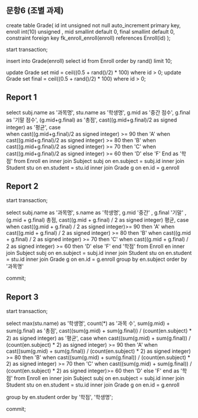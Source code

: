 ## 문항6 (조별 과제)

create table Grade(
id int unsigned not null auto_increment primary key,
enroll int(10) unsigned ,
mid smallint default 0,
final smallint default 0,
constraint foreign key fk_enroll_enroll(enroll) references Enroll(id)
); 

start transaction;

insert into Grade(enroll) select id from Enroll order by rand() limit 10;

update Grade set mid = ceil((0.5 + rand()/2) * 100) where id > 0;
update Grade set final = ceil((0.5 + rand()/2) * 100) where id > 0;



## Report 1

select subj.name as '과목명', stu.name as '학생명', g.mid as '중간 점수', g.final as '기말 점수', (g.mid+g.final) as '총점', cast((g.mid+g.final)/2 as signed integer) as '평균',
case  
when cast((g.mid+g.final)/2 as signed integer) >= 90 then 'A'
when cast((g.mid+g.final)/2 as signed integer) >= 80 then 'B'
when cast((g.mid+g.final)/2 as signed integer) >= 70 then 'C'
when cast((g.mid+g.final)/2 as signed integer) >= 60 then 'D'
else 'F' 
End as '학점'
from Enroll en inner join Subject subj on en.subject = subj.id
			   inner join Student stu on en.student = stu.id
               inner join Grade g on en.id = g.enroll


## Report 2 

start transaction;

select subj.name as '과목명', s.name as '학생명', g.mid '중간' , g.final '기말' , (g.mid + g.final) 총점,
cast((g.mid + g.final) / 2 as signed integer) 평균,
case when cast((g.mid + g.final) / 2 as signed integer)>= 90 then 'A'
     when cast((g.mid + g.final) / 2 as signed integer) >= 80 then 'B'
     when cast((g.mid + g.final) / 2 as signed integer) >= 70 then 'C'
     when cast((g.mid + g.final) / 2 as signed integer) >= 60 then 'D'
else 'F' 
end '학점'
from Enroll en inner join Subject subj on en.subject = subj.id
			   inner join Student stu on en.student = stu.id
               inner join Grade g on en.id = g.enroll
group by en.subject
order by '과목명'

commit;



## Report 3

start transaction;

select max(stu.name) as '학생명', count(*) as '과목 수', sum(g.mid) + sum(g.final) as '총점', cast((sum(g.mid) + sum(g.final)) / (count(en.subject) * 2) as signed integer) as '평균',
case when
cast((sum(g.mid) + sum(g.final)) / (count(en.subject) * 2) as signed integer) >= 90 then 'A'
when
cast((sum(g.mid) + sum(g.final)) / (count(en.subject) * 2) as signed integer) >= 80 then 'B'
when
cast((sum(g.mid) + sum(g.final)) / (count(en.subject) * 2) as signed integer) >= 70 then 'C'
when
cast((sum(g.mid) + sum(g.final)) / (count(en.subject) * 2) as signed integer)>= 60 then 'D'
else 'F' 
end as '학점'
from Enroll en inner join Subject subj on en.subject = subj.id
			   inner join Student stu on en.student = stu.id
               inner join Grade g on en.id = g.enroll

group by en.student
order by '학점', '학생명';

commit;
